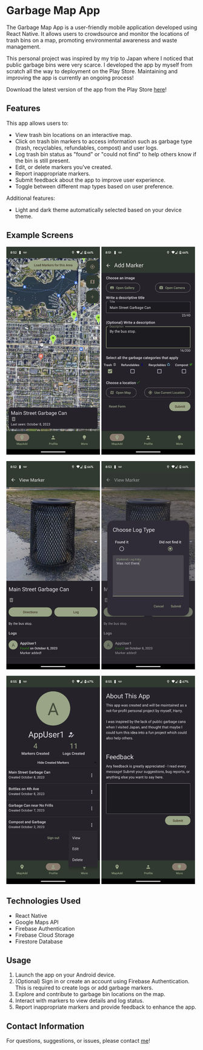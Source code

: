 # Garbage Map App

The Garbage Map App is a user-friendly mobile application developed using React Native. It allows users to crowdsource and monitor the locations of trash bins on a map, promoting environmental awareness and waste management.

This personal project was inspired by my trip to Japan where I noticed that public garbage bins were very scarce. I developed the app by myself from scratch all the way to deployment on the Play Store. Maintaining and improving the app is currently an ongoing process!

Download the latest version of the app from the Play Store [here](https://play.google.com/store/apps/details?id=com.anonymous.JapanGarbageMap)!

## Features

This app allows users to:

- View trash bin locations on an interactive map.
- Click on trash bin markers to access information such as garbage type (trash, recyclables, refundables, compost) and user logs.
- Log trash bin status as "found" or "could not find" to help others know if the bin is still present.
- Edit, or delete markers you've created.
- Report inappropriate markers.
- Submit feedback about the app to improve user experience.
- Toggle between different map types based on user preference.

Additional features:

- Light and dark theme automatically selected based on your device theme.

## Example Screens

<p float="left">
<img src="assets/map_screen.png" width="49%" >
<img src="assets/add_marker_screen.png" width="49%" >

<p float="left">
<img src="assets/view_marker_screen.png" width="49%" >
<img src="assets/log_dialog.png" width="49%" >
</p>
<p float="left">
<img src="assets/profile_screen.png" width="49%" >
<img src="assets/feedback_screen.png" width="49%" >
</p>

## Technologies Used

- React Native
- Google Maps API
- Firebase Authentication
- Firebase Cloud Storage
- Firestore Database

## Usage

1. Launch the app on your Android device.
2. (Optional) Sign in or create an account using Firebase Authentication. This is required to create logs or add garbage markers.
3. Explore and contribute to garbage bin locations on the map.
4. Interact with markers to view details and log status.
5. Report inappropriate markers and provide feedback to enhance the app.

## Contact Information

For questions, suggestions, or issues, please contact [me](https://linkedin.com/in/harrytyhu)!
